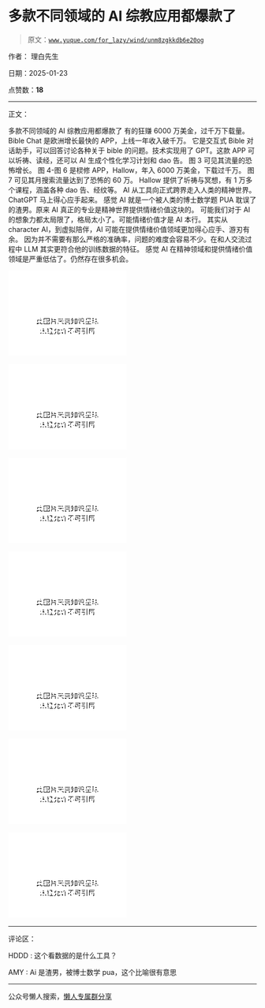 # 多款不同领域的 AI 综教应用都爆款了

> 原文：[`www.yuque.com/for_lazy/wind/unm8zgkkdb6e20og`](https://www.yuque.com/for_lazy/wind/unm8zgkkdb6e20og)

作者： 理白先生

日期：2025-01-23

点赞数：**18**

* * *

正文：

多款不同领域的 AI 综教应用都爆款了 有的狂赚 6000 万美金，过千万下载量。 Bible Chat 是欧洲增长最快的 APP，上线一年收入破千万。
它是交互式 Bible 对话助手，可以回答讨论各种关于 bible 的问题。技术实现用了 GPT。这款 APP 可以圻祷、读经，还可以 AI 生成个性化学习计划和 dao 告。
图 3 可见其流量的恐怖增长。 图 4-图 6 是棂修 APP，Hallow，年入 6000 万美金，下载过千万。 图 7 可见其月搜索流量达到了恐怖的 60 万。
Hallow 提供了圻祷与冥想，有 1 万多个课程，涵盖各种 dao 告、经纹等。 AI 从工具向正式跨界走入人类的精神世界。ChatGPT 马上得心应手起来。
感觉 AI 就是一个被人类的博士数学题 PUA 耽误了的渣男。原来 AI 真正的专业是精神世界提供情绪价值这块的。
可能我们对于 AI 的想象力都太局限了，格局太小了。可能情绪价值才是 AI 本行。 其实从 character
AI，到虚拟陪伴，AI 可能在提供情绪价值领域更加得心应手、游刃有余。
因为并不需要有那么严格的准确率，问题的难度会容易不少。在和人交流过程中 LLM 其实更符合他的训练数据的特征。
感觉 AI 在精神领域和提供情绪价值领域是严重低估了。仍然存在很多机会。

![](img/c8faa58451a046ace87b1d73746fa992.png "None")

![](img/9bf656987a4f0d7eec70cf09c62d303f.png "None")

![](img/10f6c7b1b5f887cc35ef81b8938403c0.png "None")

![](img/faf54f01b1e87d56207ccebcbd3491d9.png "None")

![](img/39e955c680f704124ad8c3ee43fa65b6.png "None")

![](img/d2ed5a6ecf61e7bc53a1c7ef799a088b.png "None")

![](img/b3e5a771a167b9b6decbe121a697c059.png "None")

* * *

评论区：

HDDD : 这个看数据的是什么工具？

AMY : Ai 是渣男，被博士数学 pua，这个比喻很有意思

* * *

公众号懒人搜索，[懒人专属群分享](https://lazybook.fun/#/blog/group)